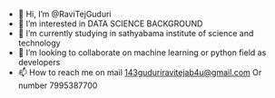 - 👋 Hi, I’m @RaviTejGuduri
- 👀 I’m interested in DATA SCIENCE BACKGROUND
- 🌱 I’m currently studying in sathyabama institute of science and technology 
- 💞️ I’m looking to collaborate on machine learning or python field as developers
- 📫 How to reach me on mail 143guduriravitejab4u@gmail.com
Or number 7995387700

<!---
RaviTejGuduri/RaviTejGuduri is a ✨ special ✨ repository because its `README.md` (this file) appears on your GitHub profile.
You can click the Preview link to take a look at your changes.
--->
